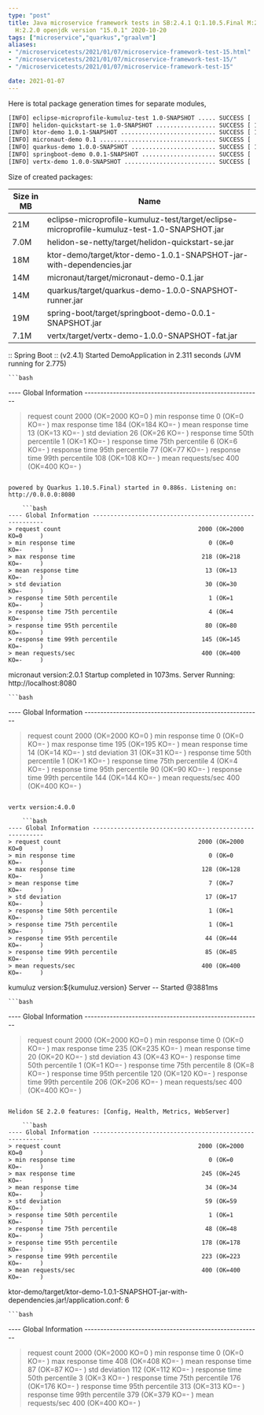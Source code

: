 ```yaml
---
type: "post"
title: Java microservice framework tests in SB:2.4.1 Q:1.10.5.Final M:2.2.3 V:4.0.0
  H:2.2.0 openjdk version "15.0.1" 2020-10-20
tags: ["microservice","quarkus","graalvm"]
aliases:
- "/microservicetests/2021/01/07/microservice-framework-test-15.html"
- "/microservicetests/2021/01/07/microservice-framework-test-15/"
- "/microservicetests/2021/01/07/microservice-framework-test-15"

date: 2021-01-07
---
```

 
Here is total package generation times for separate modules,
```bash
[INFO] eclipse-microprofile-kumuluz-test 1.0-SNAPSHOT ..... SUCCESS [  3.750 s]
[INFO] helidon-quickstart-se 1.0-SNAPSHOT ................. SUCCESS [ 10.741 s]
[INFO] ktor-demo 1.0.1-SNAPSHOT ........................... SUCCESS [ 11.831 s]
[INFO] micronaut-demo 0.1 ................................. SUCCESS [  7.348 s]
[INFO] quarkus-demo 1.0.0-SNAPSHOT ........................ SUCCESS [ 15.382 s]
[INFO] springboot-demo 0.0.1-SNAPSHOT ..................... SUCCESS [  7.535 s]
[INFO] vertx-demo 1.0.0-SNAPSHOT .......................... SUCCESS [  4.100 s]
```
Size of created packages:

| Size in MB |  Name |
|------------|-------|
| 21M | eclipse-microprofile-kumuluz-test/target/eclipse-microprofile-kumuluz-test-1.0-SNAPSHOT.jar |
| 7.0M | helidon-se-netty/target/helidon-quickstart-se.jar |
| 18M | ktor-demo/target/ktor-demo-1.0.1-SNAPSHOT-jar-with-dependencies.jar |
| 14M | micronaut/target/micronaut-demo-0.1.jar |
| 14M | quarkus/target/quarkus-demo-1.0.0-SNAPSHOT-runner.jar |
| 19M | spring-boot/target/springboot-demo-0.0.1-SNAPSHOT.jar |
| 7.1M | vertx/target/vertx-demo-1.0.0-SNAPSHOT-fat.jar |


:: Spring Boot :: (v2.4.1) Started DemoApplication in 2.311 seconds (JVM running for 2.775)

    ```bash
---- Global Information --------------------------------------------------------
> request count                                       2000 (OK=2000   KO=0     )
> min response time                                      0 (OK=0      KO=-     )
> max response time                                    184 (OK=184    KO=-     )
> mean response time                                    13 (OK=13     KO=-     )
> std deviation                                         26 (OK=26     KO=-     )
> response time 50th percentile                          1 (OK=1      KO=-     )
> response time 75th percentile                          6 (OK=6      KO=-     )
> response time 95th percentile                         77 (OK=77     KO=-     )
> response time 99th percentile                        108 (OK=108    KO=-     )
> mean requests/sec                                    400 (OK=400    KO=-     )
```

powered by Quarkus 1.10.5.Final) started in 0.886s. Listening on: http://0.0.0.0:8080

    ```bash
---- Global Information --------------------------------------------------------
> request count                                       2000 (OK=2000   KO=0     )
> min response time                                      0 (OK=0      KO=-     )
> max response time                                    218 (OK=218    KO=-     )
> mean response time                                    13 (OK=13     KO=-     )
> std deviation                                         30 (OK=30     KO=-     )
> response time 50th percentile                          1 (OK=1      KO=-     )
> response time 75th percentile                          4 (OK=4      KO=-     )
> response time 95th percentile                         80 (OK=80     KO=-     )
> response time 99th percentile                        145 (OK=145    KO=-     )
> mean requests/sec                                    400 (OK=400    KO=-     )
```

micronaut version:2.0.1 Startup completed in 1073ms. Server Running: http://localhost:8080

    ```bash
---- Global Information --------------------------------------------------------
> request count                                       2000 (OK=2000   KO=0     )
> min response time                                      0 (OK=0      KO=-     )
> max response time                                    195 (OK=195    KO=-     )
> mean response time                                    14 (OK=14     KO=-     )
> std deviation                                         31 (OK=31     KO=-     )
> response time 50th percentile                          1 (OK=1      KO=-     )
> response time 75th percentile                          4 (OK=4      KO=-     )
> response time 95th percentile                         90 (OK=90     KO=-     )
> response time 99th percentile                        144 (OK=144    KO=-     )
> mean requests/sec                                    400 (OK=400    KO=-     )
```

vertx version:4.0.0

    ```bash
---- Global Information --------------------------------------------------------
> request count                                       2000 (OK=2000   KO=0     )
> min response time                                      0 (OK=0      KO=-     )
> max response time                                    128 (OK=128    KO=-     )
> mean response time                                     7 (OK=7      KO=-     )
> std deviation                                         17 (OK=17     KO=-     )
> response time 50th percentile                          1 (OK=1      KO=-     )
> response time 75th percentile                          1 (OK=1      KO=-     )
> response time 95th percentile                         44 (OK=44     KO=-     )
> response time 99th percentile                         85 (OK=85     KO=-     )
> mean requests/sec                                    400 (OK=400    KO=-     )
```

kumuluz version:${kumuluz.version} Server -- Started @3881ms

    ```bash
---- Global Information --------------------------------------------------------
> request count                                       2000 (OK=2000   KO=0     )
> min response time                                      0 (OK=0      KO=-     )
> max response time                                    235 (OK=235    KO=-     )
> mean response time                                    20 (OK=20     KO=-     )
> std deviation                                         43 (OK=43     KO=-     )
> response time 50th percentile                          1 (OK=1      KO=-     )
> response time 75th percentile                          8 (OK=8      KO=-     )
> response time 95th percentile                        120 (OK=120    KO=-     )
> response time 99th percentile                        206 (OK=206    KO=-     )
> mean requests/sec                                    400 (OK=400    KO=-     )
```

Helidon SE 2.2.0 features: [Config, Health, Metrics, WebServer]

    ```bash
---- Global Information --------------------------------------------------------
> request count                                       2000 (OK=2000   KO=0     )
> min response time                                      0 (OK=0      KO=-     )
> max response time                                    245 (OK=245    KO=-     )
> mean response time                                    34 (OK=34     KO=-     )
> std deviation                                         59 (OK=59     KO=-     )
> response time 50th percentile                          1 (OK=1      KO=-     )
> response time 75th percentile                         48 (OK=48     KO=-     )
> response time 95th percentile                        178 (OK=178    KO=-     )
> response time 99th percentile                        223 (OK=223    KO=-     )
> mean requests/sec                                    400 (OK=400    KO=-     )
```

ktor-demo/target/ktor-demo-1.0.1-SNAPSHOT-jar-with-dependencies.jar!/application.conf: 6

    ```bash
---- Global Information --------------------------------------------------------
> request count                                       2000 (OK=2000   KO=0     )
> min response time                                      0 (OK=0      KO=-     )
> max response time                                    408 (OK=408    KO=-     )
> mean response time                                    87 (OK=87     KO=-     )
> std deviation                                        112 (OK=112    KO=-     )
> response time 50th percentile                          3 (OK=3      KO=-     )
> response time 75th percentile                        176 (OK=176    KO=-     )
> response time 95th percentile                        313 (OK=313    KO=-     )
> response time 99th percentile                        379 (OK=379    KO=-     )
> mean requests/sec                                    400 (OK=400    KO=-     )
```
